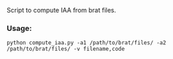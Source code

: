 Script to compute IAA from brat files.

### Usage: 
```
python compute_iaa.py -a1 /path/to/brat/files/ -a2 /path/to/brat/files/ -v filename,code
```
